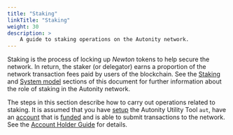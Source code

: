 ```yaml
---
title: "Staking"
linkTitle: "Staking"
weight: 30
description: >
    A guide to staking operations on the Autonity network.
---
```


Staking is the process of locking up _Newton_ tokens to help secure the network.  In return, the staker (or delegator) earns a proportion of the network transaction fees paid by users of the blockchain.  See the [Staking](/concepts/staking/) and [System model](/concepts/system-model/) sections of this document for further information about the role of staking in the Autonity network.

The steps in this section describe how to carry out operations related to staking.  It is assumed that you have [setup](/account-holders/setup-autcli/) the Autonity Utility Tool `aut`, have an [account](/account-holders/create-acct/) that is [funded](/account-holders/fund-acct/) and is able to submit transactions to the network.  See the [Account Holder Guide](/account-holders/) for details.
